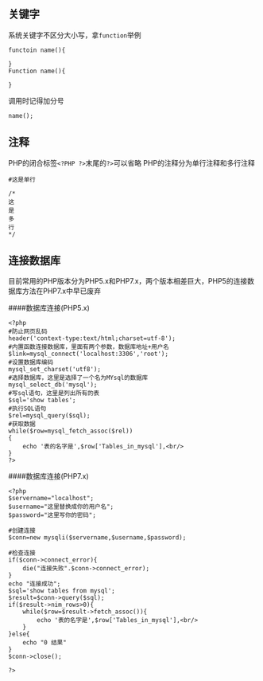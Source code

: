 关键字
---
系统关键字不区分大小写，拿`function`举例
```
functoin name(){

}
Function name(){

}
```
调用时记得加分号
```
name();
```
注释
---
PHP的闭合标签`<?PHP ?>`末尾的`?>`可以省略
PHP的注释分为单行注释和多行注释
```
#这是单行

/*
这
是
多
行
*/
```
连接数据库
--------
目前常用的PHP版本分为PHP5.x和PHP7.x，两个版本相差巨大，PHP5的连接数据库方法在PHP7.x中早已废弃

####数据库连接(PHP5.x)
```
<?php
#防止网页乱码
header('context-type:text/html;charset=utf-8');
#内置函数连接数据库，里面有两个参数，数据库地址+用户名
$link=mysql_connect('localhost:3306','root');
#设置数据库编码
mysql_set_charset('utf8');
#选择数据库，这里是选择了一个名为MYsql的数据库
mysql_select_db('mysql');
#写sql语句，这里是列出所有的表
$sql='show tables';
#执行SQL语句
$rel=mysql_query($sql);
#获取数据
while($row=mysql_fetch_assoc($rel))
{
    echo '表的名字是',$row['Tables_in_mysql'],<br/>
}
?>
```
####数据库连接(PHP7.x)
```
<?php
$servername="localhost";
$username="这里替换成你的用户名";
$password="这里写你的密码";

#创建连接
$conn=new mysqli($servername,$username,$password);

#检查连接
if($conn->connect_error){
    die("连接失败".$conn->connect_error);
}
echo "连接成功";
$sql='show tables from mysql';
$result=$conn->query($sql);
if($result->nim_rows>0){
    while($row=$result->fetch_assoc()){
        echo '表的名字是',$row['Tables_in_mysql'],<br/>
    }
}else{
    echo "0 结果"
}
$conn->close();

?>
```